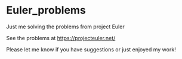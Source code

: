 # Euler_problems
Just me solving the problems from project Euler

See the problems at https://projecteuler.net/

Please let me know if you have suggestions or just enjoyed my work!
